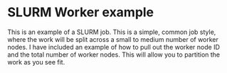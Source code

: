 # SLURM Worker example

This is an example of a SLURM job. This is a 
simple, common job style, where the work will be split
across a small to medium number of worker nodes. I have included
an example of how to pull out the worker node ID and the total
number of worker nodes. This will allow you to partition the work
as you see fit.


